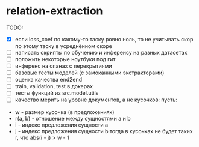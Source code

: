 # relation-extraction
TODO:
* [x] если loss_coef по какому-то таску ровно ноль, то не учитывать скор по этому таску в усреднённом скоре
* [ ] написать скрипты по обучению и инференсу на разных датасетах
* [ ] положить некоторые ноутбуки под гит
* [ ] инференс на спанах с перекрытиями
* [ ] базовые тесты моделей (с замоканными экстракторами)
* [ ] оценка качества end2end
* [ ] train, validation, test в докерах
* [ ] тесты функций из src.model.utils
* [ ] качество мерить на уровне документов, а не кусочков: 
пусть:
* w - размер кусочка (в предложениях)
* r(a, b) - отношение между сущностями a и b
* i - индекс предложения сущности a
* j - индекс предложения сущности b
тогда в кусочках не будет таких r, что abs(i - j) > w - 1
